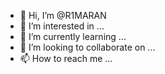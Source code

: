 - 👋 Hi, I’m @R1MARAN
- 👀 I’m interested in ...
- 🌱 I’m currently learning ...
- 💞️ I’m looking to collaborate on ...
- 📫 How to reach me ...

<!---
R1MARAN/R1MARAN is a ✨ special ✨ repository because its `README.md` (this file) appears on your GitHub profile.
You can click the Preview link to take a look at your changes.
--->
